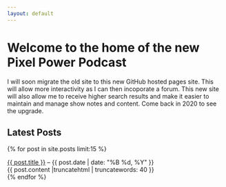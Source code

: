 ```yaml
---
layout: default
---
```


# Welcome to the home of the new Pixel Power Podcast

I will soon migrate the old site to this new GitHub hosted pages site. This will allow more interactivity as I can then incoporate a forum. This new site will also allow me to receive higher search results and make it easier to maintain and manage show notes and content. Come back in 2020 to see the upgrade.

## Latest Posts
{% for post in site.posts limit:15 %}
	<li style='list-style-type: none;'>
	<div><a href="{{ post.url }}">{{ post.title }}</a> – {{ post.date | date: "%B %d, %Y" }}</div>
	<div>{{ post.content |truncatehtml | truncatewords: 40 }}</div>
	</li>
	{% endfor %}